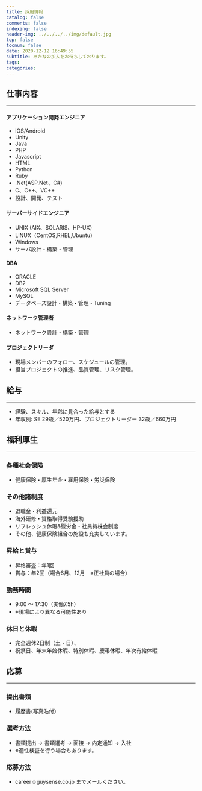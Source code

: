 ```yaml
---
title: 採用情報
catalog: false
comments: false
indexing: false
header-img: ../../../../img/default.jpg
top: false
tocnum: false
date: 2020-12-12 16:49:55
subtitle: あたなの加入をお待ちしております。
tags:
categories:
---
```

## 仕事内容
---------------	
#### アプリケーション開発エンジニア
- iOS/Android
- Unity
- Java
- PHP
- Javascript
- HTML
- Python
- Ruby
- .Net(ASP.Net、C#)
- C、C++、VC++
- 設計、開発、テスト

#### サーバーサイドエンジニア
- UNIX (AIX、SOLARIS、HP-UX）
- LINUX（CentOS,RHEL,Ubuntu）
- Windows
- サーバ設計・構築・管理

#### DBA
- ORACLE
- DB2
- Microsoft SQL Server
- MySQL
- データベース設計・構築・管理・Tuning

#### ネットワーク管理者
- ネットワーク設計・構築・管理

#### プロジェクトリーダ
- 現場メンバーのフォロー、スケジュールの管理。
- 担当プロジェクトの推進、品質管理、リスク管理。

## 給与
---------------	
- 経験、スキル、年齢に見合った給与とする
- 年収例: SE 29歳／520万円、プロジェクトリーダー 32歳／660万円

## 福利厚生
---------------	
### 各種社会保険
- 健康保険・厚生年金・雇用保険・労災保険

### その他諸制度
- 退職金・利益還元
- 海外研修・資格取得受験援助
- リフレッシュ休暇&慰労金・社員持株会制度
- その他、健康保険組合の施設も充実しています。

### 昇給と賞与
- 昇格審査：年1回
- 賞与：年2回（場合6月、12月　※正社員の場合）

### 勤務時間
- 9:00 ～ 17:30（実働7.5h）
- ※現場により異なる可能性あり

### 休日と休暇
- 完全週休2日制（土・日）、
- 祝祭日、年末年始休暇、特別休暇、慶弔休暇、年次有給休暇

## 応募
---------------	
### 提出書類
- 履歴書(写真貼付）

### 選考方法
- 書類提出 → 書類選考 → 面接 → 内定通知 → 入社
- ※適性検査を行う場合もあります。

### 応募方法
- career☺︎guysense.co.jp までメールください。